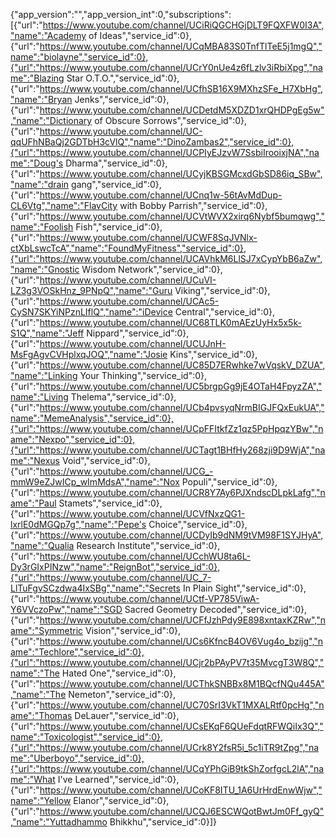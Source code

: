 {"app_version":"","app_version_int":0,"subscriptions":[{"url":"https://www.youtube.com/channel/UCiRiQGCHGjDLT9FQXFW0I3A","name":"Academy of Ideas","service_id":0},{"url":"https://www.youtube.com/channel/UCqMBA83S0TnfTlTeE5j1mgQ","name":"biolayne","service_id":0},{"url":"https://www.youtube.com/channel/UCrY0nUe4z6fLzlv3iRbiXpg","name":"Blazing Star O.T.O.","service_id":0},{"url":"https://www.youtube.com/channel/UCfhSB16X9MXhzSFe_H7XbHg","name":"Bryan Jenks","service_id":0},{"url":"https://www.youtube.com/channel/UCDetdM5XDZD1xrQHDPgEg5w","name":"Dictionary of Obscure Sorrows","service_id":0},{"url":"https://www.youtube.com/channel/UC-qqUFhNBaQj2GDTbH3cVlQ","name":"DinoZambas2","service_id":0},{"url":"https://www.youtube.com/channel/UCPIyEJzvW7SsbiIrooixjNA","name":"Doug's Dharma","service_id":0},{"url":"https://www.youtube.com/channel/UCyjKBSGMcxdGbSD86iq_SBw","name":"drain gang","service_id":0},{"url":"https://www.youtube.com/channel/UCnq1w-56tAvMdDup-CL6Vtg","name":"FlavCity with Bobby Parrish","service_id":0},{"url":"https://www.youtube.com/channel/UCVtWVX2xirq6Nybf5bumqwg","name":"Foolish Fish","service_id":0},{"url":"https://www.youtube.com/channel/UCWF8SqJVNlx-ctXbLswcTcA","name":"FoundMyFitness","service_id":0},{"url":"https://www.youtube.com/channel/UCAVhkM6LlSJ7xCypYbB6aZw","name":"Gnostic Wisdom Network","service_id":0},{"url":"https://www.youtube.com/channel/UCuVI-LZ3g3VOSkHnz_9PNpQ","name":"Guru Viking","service_id":0},{"url":"https://www.youtube.com/channel/UCAc5-CySN7SKYiNPznLIflQ","name":"iDevice Central","service_id":0},{"url":"https://www.youtube.com/channel/UC68TLK0mAEzUyHx5x5k-S1Q","name":"Jeff Nippard","service_id":0},{"url":"https://www.youtube.com/channel/UCUJnH-MsFgAgvCVHplxqJOQ","name":"Josie Kins","service_id":0},{"url":"https://www.youtube.com/channel/UC85D7ERwhke7wVqskV_DZUA","name":"Linking Your Thinking","service_id":0},{"url":"https://www.youtube.com/channel/UC5brgpGg9jE4OTaH4FpyzZA","name":"Living Thelema","service_id":0},{"url":"https://www.youtube.com/channel/UCb4pvsyqNrmBIGJFQxEukUA","name":"MemeAnalysis","service_id":0},{"url":"https://www.youtube.com/channel/UCpFFItkfZz1qz5PpHpqzYBw","name":"Nexpo","service_id":0},{"url":"https://www.youtube.com/channel/UCTagt1BHfHy268zji9D9WjA","name":"Nexus Void","service_id":0},{"url":"https://www.youtube.com/channel/UCG_-mmW9eZJwICp_wImMdsA","name":"Nox Populi","service_id":0},{"url":"https://www.youtube.com/channel/UCR8Y7Ay6PJXndscDLpkLafg","name":"Paul Stamets","service_id":0},{"url":"https://www.youtube.com/channel/UCVfNxzQG1-lxrlE0dMGQp7g","name":"Pepe's Choice","service_id":0},{"url":"https://www.youtube.com/channel/UCDyIb9dNM9tVM98F1SYJHyA","name":"Qualia Research Institute","service_id":0},{"url":"https://www.youtube.com/channel/UCchWU8ta6L-Dy3rGIxPINzw","name":"ReignBot","service_id":0},{"url":"https://www.youtube.com/channel/UC_7-LlTuFgvSCzdwa4IxSBg","name":"Secrets In Plain Sight","service_id":0},{"url":"https://www.youtube.com/channel/UCtf-VP785ViwA-Y6VVczoPw","name":"SGD Sacred Geometry Decoded","service_id":0},{"url":"https://www.youtube.com/channel/UCFfJzhPdy9E898xntaxKZRw","name":"Symmetric Vision","service_id":0},{"url":"https://www.youtube.com/channel/UCs6KfncB4OV6Vug4o_bzijg","name":"Techlore","service_id":0},{"url":"https://www.youtube.com/channel/UCjr2bPAyPV7t35MvcgT3W8Q","name":"The Hated One","service_id":0},{"url":"https://www.youtube.com/channel/UCThkSNBBx8M1BQcfNQu445A","name":"The Nemeton","service_id":0},{"url":"https://www.youtube.com/channel/UC70SrI3VkT1MXALRtf0pcHg","name":"Thomas DeLauer","service_id":0},{"url":"https://www.youtube.com/channel/UCsEKqF6QUeFdqtRFWQiIx3Q","name":"Toxicologist","service_id":0},{"url":"https://www.youtube.com/channel/UCrk8Y2fsR5i_5c1iTR9tZpg","name":"Uberboyo","service_id":0},{"url":"https://www.youtube.com/channel/UCqYPhGiB9tkShZorfgcL2lA","name":"What I've Learned","service_id":0},{"url":"https://www.youtube.com/channel/UCoKF8ITU_1A6UrHrdEnwWjw","name":"Yellow Elanor","service_id":0},{"url":"https://www.youtube.com/channel/UCQJ6ESCWQotBwtJm0Ff_gyQ","name":"Yuttadhammo Bhikkhu","service_id":0}]}